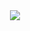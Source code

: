 <div style="text-align: center"><img src="https://azure.microsoft.com/svghandler/batch-ai?width=600&height=315"/></div>
